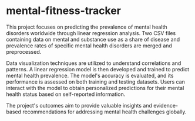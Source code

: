 # mental-fitness-tracker
This project focuses on predicting the prevalence of mental health disorders worldwide through linear regression analysis. Two CSV files containing data on mental and substance use as a share of disease and prevalence rates of specific mental health disorders are merged and preprocessed. 

Data visualization techniques are utilized to understand correlations and patterns.
 A linear regression model is then developed and trained to predict mental health prevalence. The model's accuracy is evaluated, and its performance is assessed on both training and testing datasets. Users can interact with the model to obtain personalized predictions for their mental health status based on self-reported information. 
 
The project's outcomes aim to provide valuable insights and evidence-based recommendations for addressing mental health challenges globally.
